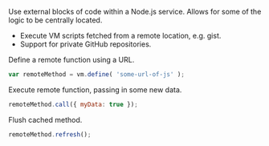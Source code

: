 Use external blocks of code within a Node.js service.
Allows for some of the logic to be centrally located.

* Execute VM scripts fetched from a remote location, e.g. gist.
* Support for private GitHub repositories.

Define a remote function using a URL.
```js
var remoteMethod = vm.define( 'some-url-of-js' );
```

Execute remote function, passing in some new data.
```js
remoteMethod.call({ myData: true });
```

Flush cached method.

```js
remoteMethod.refresh();
```